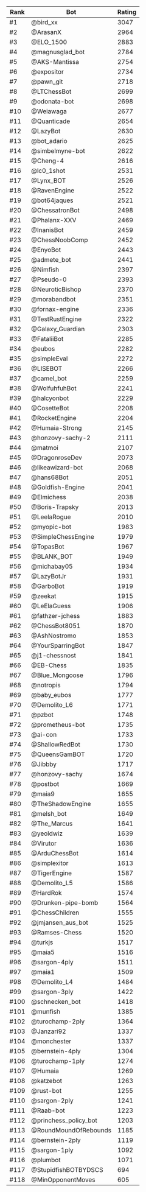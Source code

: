 Rank|Bot|Rating
---|---|---
#1|@bird_xx|3047
#2|@ArasanX|2964
#3|@ELO_1500|2883
#4|@magnusglad_bot|2784
#5|@AKS-Mantissa|2754
#6|@expositor|2734
#7|@pawn_git|2718
#8|@LTChessBot|2699
#9|@odonata-bot|2698
#10|@Weiawaga|2677
#11|@Quanticade|2654
#12|@LazyBot|2630
#13|@bot_adario|2625
#14|@simbelmyne-bot|2622
#15|@Cheng-4|2616
#16|@lc0_1shot|2531
#17|@Lynx_BOT|2526
#18|@RavenEngine|2522
#19|@bot64jaques|2521
#20|@ChessatronBot|2498
#21|@Phalanx-XXV|2469
#22|@InanisBot|2459
#23|@ChessNoobComp|2452
#24|@EnyoBot|2443
#25|@admete_bot|2441
#26|@Nimfish|2397
#27|@Pseudo-0|2393
#28|@NeuroticBishop|2370
#29|@morabandbot|2351
#30|@fornax-engine|2336
#31|@TestRustEngine|2322
#32|@Galaxy_Guardian|2303
#33|@FataliiBot|2285
#34|@eubos|2282
#35|@simpleEval|2272
#36|@LISEBOT|2266
#37|@camel_bot|2259
#38|@WolfuhfuhBot|2241
#39|@halcyonbot|2229
#40|@CosetteBot|2208
#41|@RocketEngine|2204
#42|@Humaia-Strong|2145
#43|@honzovy-sachy-2|2111
#44|@matmoi|2107
#45|@DragonroseDev|2073
#46|@likeawizard-bot|2068
#47|@hans68Bot|2051
#48|@Goldfish-Engine|2041
#49|@Elmichess|2038
#50|@Boris-Trapsky|2013
#51|@LeelaRogue|2010
#52|@myopic-bot|1983
#53|@SimpleChessEngine|1979
#54|@TopasBot|1967
#55|@BLANK_BOT|1949
#56|@michabay05|1934
#57|@LazyBotJr|1931
#58|@GarboBot|1919
#59|@zeekat|1915
#60|@LeElaGuess|1906
#61|@fathzer-jchess|1883
#62|@ChessBot8051|1870
#63|@AshNostromo|1853
#64|@YourSparringBot|1847
#65|@j1-chessnost|1841
#66|@EB-Chess|1835
#67|@Blue_Mongoose|1796
#68|@notropis|1794
#69|@baby_eubos|1777
#70|@Demolito_L6|1771
#71|@pzbot|1748
#72|@prometheus-bot|1735
#73|@ai-con|1733
#74|@ShallowRedBot|1730
#75|@QueensGamBOT|1720
#76|@Jibbby|1717
#77|@honzovy-sachy|1674
#78|@postbot|1669
#79|@maia9|1655
#80|@TheShadowEngine|1655
#81|@melsh_bot|1649
#82|@The_Marcus|1641
#83|@yeoldwiz|1639
#84|@Virutor|1636
#85|@ArduChessBot|1614
#86|@simplexitor|1613
#87|@TigerEngine|1587
#88|@Demolito_L5|1586
#89|@HardRok|1574
#90|@Drunken-pipe-bomb|1564
#91|@ChessChildren|1555
#92|@jmjansen_aus_bot|1525
#93|@Ramses-Chess|1520
#94|@turkjs|1517
#95|@maia5|1516
#96|@sargon-4ply|1511
#97|@maia1|1509
#98|@Demolito_L4|1484
#99|@sargon-3ply|1422
#100|@schnecken_bot|1418
#101|@munfish|1385
#102|@turochamp-2ply|1364
#103|@Janzari92|1337
#104|@monchester|1337
#105|@bernstein-4ply|1304
#106|@turochamp-1ply|1274
#107|@Humaia|1269
#108|@katzebot|1263
#109|@rust-bot|1255
#110|@sargon-2ply|1241
#111|@Raab-bot|1223
#112|@princhess_policy_bot|1203
#113|@RoundMoundOfRebounds|1185
#114|@bernstein-2ply|1119
#115|@sargon-1ply|1092
#116|@plumbot|1071
#117|@StupidfishBOTBYDSCS|694
#118|@MinOpponentMoves|605
